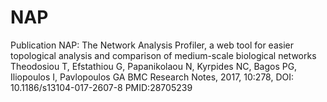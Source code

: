 # NAP

Publication
NAP: The Network Analysis Profiler, a web tool for easier topological analysis and comparison of medium-scale biological networks
Theodosiou T, Efstathiou G, Papanikolaou N, Kyrpides NC, Bagos PG, Iliopoulos I, Pavlopoulos GA
BMC Research Notes, 2017, 10:278, DOI: 10.1186/s13104-017-2607-8 PMID:28705239 
